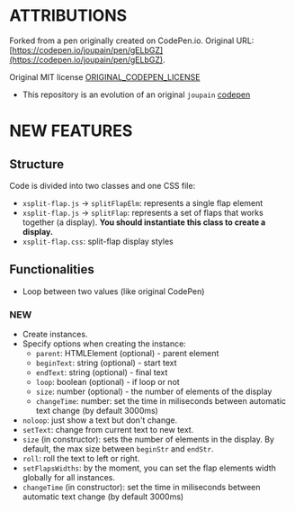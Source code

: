 # ATTRIBUTIONS
Forked from a pen originally created on CodePen.io. Original URL: [https://codepen.io/joupain/pen/gELbGZ](https://codepen.io/joupain/pen/gELbGZ).

Original MIT license [ORIGINAL_CODEPEN_LICENSE](ORIGINAL_CODEPEN_LICENSE.txt) 

* This repository is an evolution of an original `joupain` [codepen](https://codepen.io/joupain/pen/gELbGZ) 

# NEW FEATURES

## Structure
Code is divided into two classes and one CSS file:
* `xsplit-flap.js` -> `splitFlapElm`:
    represents a single flap element
* `xsplit-flap.js` -> `splitFlap`:
    represents a set of flaps that works together (a display). <b>You should instantiate this class to create a display.</b>
* `xsplit-flap.css`:
    split-flap display styles

## Functionalities

* Loop between two values (like original CodePen)

### NEW

* Create instances.
* Specify options when creating the instance:
    * `parent`: HTMLElement (optional) - parent element
    * `beginText`: string (optional) - start text
    * `endText`: string (optional) - final text
    * `loop`: boolean (optional) - if loop or not
    * `size`: number (optional) - the number of elements of the display
    * `changeTime`: number: set the time in miliseconds between automatic text change (by default 3000ms)
* `noloop`: just show a text but don't change.
* `setText`: change from current text to new text.
* `size` (in constructor): sets the number of elements in the display. By default, the max size between `beginStr` and `endStr`.
* `roll`: roll the text to left or right.
* `setFlapsWidths`: by the moment, you can set the flap elements width globally for all instances.
* `changeTime` (in constructor): set the time in miliseconds between automatic text change (by default 3000ms)